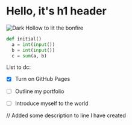 # Hello, it's h1 header

![Dark Hollow to lit the bonfire](https://store-images.s-microsoft.com/image/apps.9585.69479559702140610.dad571dd-6b2c-42a6-be9e-fd11d891d66c.b640dda6-99fd-45d1-b7f1-a54f914615d6?q=90&w=177&h=265)


```python
def initial()
  a = int(input())
  b = int(input())
  c = sum(a, b)
```


List to dc:
- [x] Turn on GitHub Pages
- [ ] Outline my portfolio
- [ ] Introduce myself to the world














































// Added some description to line I have created
